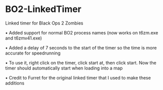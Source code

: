 # BO2-LinkedTimer
Linked timer for Black Ops 2 Zombies

• Added support for normal BO2 process names (now works on t6zm.exe and t6zmv41.exe)

• Added a delay of 7 seconds to the start of the timer so the time is more accurate for speedrunning

• To use it, right click on the timer, click start at, then click start.   Now the timer should automatically start when loading into a map

• Credit to Furret for the original linked timer that I used to make these additions
